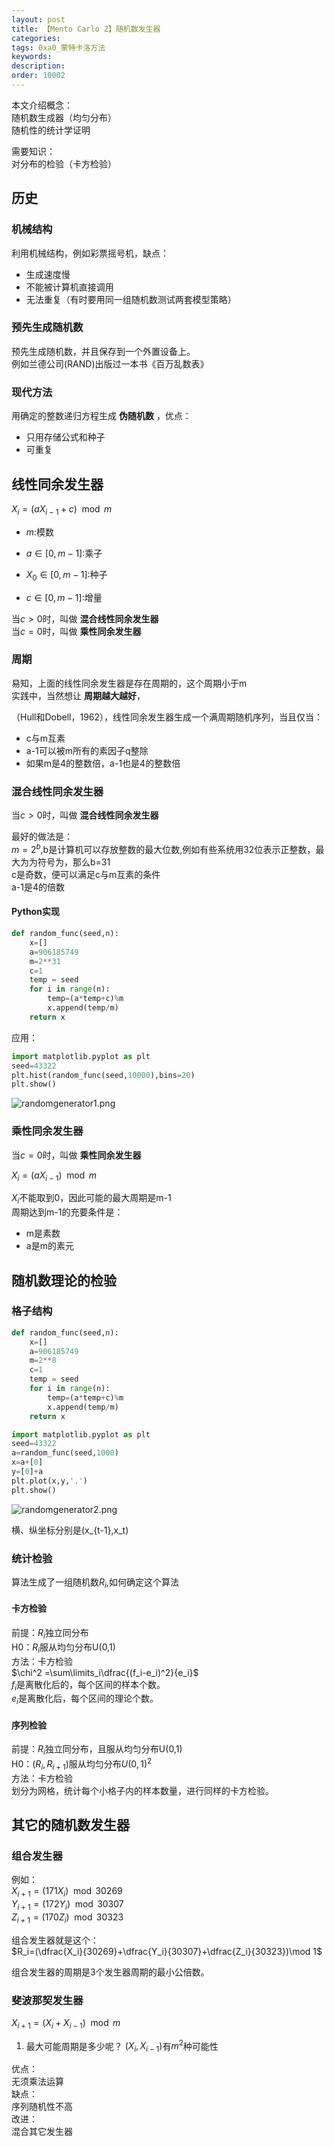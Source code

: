 ```yaml
---
layout: post
title: 【Mento Carlo 2】随机数发生器
categories:
tags: 0xa0_蒙特卡洛方法
keywords:
description:
order: 10002
---
```


本文介绍概念：  
随机数生成器（均匀分布）  
随机性的统计学证明  

需要知识：  
对分布的检验（卡方检验）




## 历史

### 机械结构

利用机械结构，例如彩票摇号机，缺点：
- 生成速度慢
- 不能被计算机直接调用
- 无法重复（有时要用同一组随机数测试两套模型策略）  


### 预先生成随机数
预先生成随机数，并且保存到一个外置设备上。  
例如兰德公司(RAND)出版过一本书《百万乱数表》  

### 现代方法

用确定的整数递归方程生成 **伪随机数** ，优点：  
- 只用存储公式和种子
- 可重复

## 线性同余发生器

$X_i=(aX_{i-1}+c)\mod  m$  

- $m$:模数  

- $a\in [0,m-1]$:乘子  
- $X_0\in [0,m-1]$:种子  
- $c\in [0,m-1]$:增量  

当$c>0$时，叫做 **混合线性同余发生器**  
当$c=0$时，叫做 **乘性同余发生器**  

### 周期

易知，上面的线性同余发生器是存在周期的，这个周期小于m  
实践中，当然想让 **周期越大越好**，  

（Hull和Dobell，1962），线性同余发生器生成一个满周期随机序列，当且仅当：  
- c与m互素
- a-1可以被m所有的素因子q整除
- 如果m是4的整数倍，a-1也是4的整数倍

### 混合线性同余发生器

当$c>0$时，叫做 **混合线性同余发生器**  

最好的做法是：  
$m=2^b$,b是计算机可以存放整数的最大位数,例如有些系统用32位表示正整数，最大为为符号为，那么b=31  
c是奇数，便可以满足c与m互素的条件  
a-1是4的倍数  

#### Python实现

```py
def random_func(seed,n):
    x=[]
    a=906185749
    m=2**31
    c=1
    temp = seed
    for i in range(n):
        temp=(a*temp+c)%m
        x.append(temp/m)
    return x
```

应用：  
```py
import matplotlib.pyplot as plt
seed=43322
plt.hist(random_func(seed,10000),bins=20)
plt.show()
```

![randomgenerator1.png](/pictures_for_blog/postimg/randomgenerator1.png)  


### 乘性同余发生器

当$c=0$时，叫做 **乘性同余发生器**  

$X_i=(aX_{i-1})\mod  m$  

$X_i$不能取到0，因此可能的最大周期是m-1  
周期达到m-1的充要条件是：  
- m是素数
- a是m的素元  


## 随机数理论的检验

### 格子结构

```py
def random_func(seed,n):
    x=[]
    a=906185749
    m=2**8
    c=1
    temp = seed
    for i in range(n):
        temp=(a*temp+c)%m
        x.append(temp/m)
    return x

import matplotlib.pyplot as plt
seed=43322
a=random_func(seed,1000)
x=a+[0]
y=[0]+a
plt.plot(x,y,'.')
plt.show()
```

![randomgenerator2.png](/pictures_for_blog/postimg/randomgenerator2.png)  

横、纵坐标分别是\(x_{t-1},x_t\)  

### 统计检验

算法生成了一组随机数$R_i$,如何确定这个算法

#### 卡方检验

前提：$R_i$独立同分布  
H0：$R_i$服从均匀分布U(0,1)  
方法：卡方检验  
$\chi^2 =\sum\limits_i\dfrac{(f_i-e_i)^2}{e_i}$  
$f_i$是离散化后的，每个区间的样本个数。  
$e_i$是离散化后，每个区间的理论个数。  


#### 序列检验
前提：$R_i$独立同分布，且服从均匀分布U(0,1)  
H0：$(R_i,R_{i+1})$服从均匀分布$U(0,1)^2$  
方法：卡方检验  
划分为网格，统计每个小格子内的样本数量，进行同样的卡方检验。  


## 其它的随机数发生器

### 组合发生器
例如：  
$X_{i+1}=(171X_i)\mod 30269$  
$Y_{i+1}=(172Y_i)\mod 30307$  
$Z_{i+1}=(170Z_i)\mod 30323$  

组合发生器就是这个：  
$R_i=(\dfrac{X_i}{30269}+\dfrac{Y_i}{30307}+\dfrac{Z_i}{30323})\mod 1$  

组合发生器的周期是3个发生器周期的最小公倍数。  

### 斐波那契发生器

$X_{i+1}=(X_i+X_{i-1})\mod m$  

1. 最大可能周期是多少呢？
$(X_i,X_{i-1})$有$m^2$种可能性  

优点：  
无须乘法运算  
缺点：  
序列随机性不高  
改进：  
混合其它发生器  

